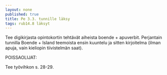 ```yaml
---
layout: none
published: true
title: Pe 3.3. tunnille läksy
tags: rub14.8 läksyt
---
```

Tee digikirjasta opintokortin tehtävät aiheista boende + apuverbit. Perjantain tunnilla Boende + Island teemoista ensin kuuntelu ja sitten kirjoitelma (ilman apuja, vain kieliopin tiivistelmän saat).

POISSAOLIJAT:

Tee työvihkon s. 28-29.
